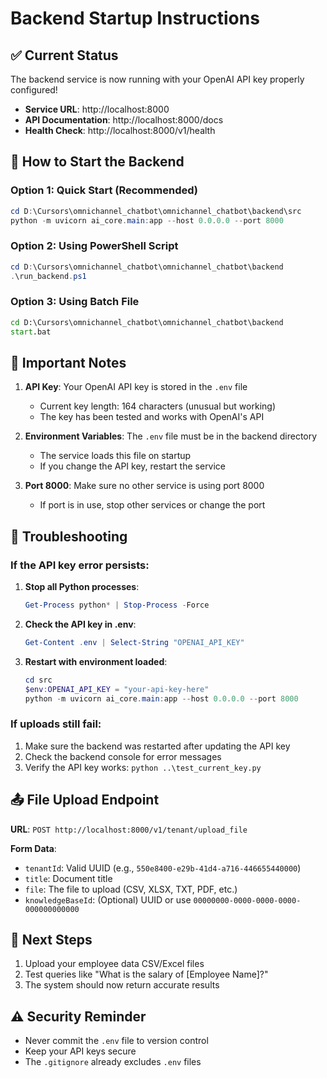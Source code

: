 # Backend Startup Instructions

## ✅ Current Status
The backend service is now running with your OpenAI API key properly configured!

- **Service URL**: http://localhost:8000
- **API Documentation**: http://localhost:8000/docs
- **Health Check**: http://localhost:8000/v1/health

## 🚀 How to Start the Backend

### Option 1: Quick Start (Recommended)
```powershell
cd D:\Cursors\omnichannel_chatbot\omnichannel_chatbot\backend\src
python -m uvicorn ai_core.main:app --host 0.0.0.0 --port 8000
```

### Option 2: Using PowerShell Script
```powershell
cd D:\Cursors\omnichannel_chatbot\omnichannel_chatbot\backend
.\run_backend.ps1
```

### Option 3: Using Batch File
```cmd
cd D:\Cursors\omnichannel_chatbot\omnichannel_chatbot\backend
start.bat
```

## 📝 Important Notes

1. **API Key**: Your OpenAI API key is stored in the `.env` file
   - Current key length: 164 characters (unusual but working)
   - The key has been tested and works with OpenAI's API

2. **Environment Variables**: The `.env` file must be in the backend directory
   - The service loads this file on startup
   - If you change the API key, restart the service

3. **Port 8000**: Make sure no other service is using port 8000
   - If port is in use, stop other services or change the port

## 🔧 Troubleshooting

### If the API key error persists:
1. **Stop all Python processes**:
   ```powershell
   Get-Process python* | Stop-Process -Force
   ```

2. **Check the API key in .env**:
   ```powershell
   Get-Content .env | Select-String "OPENAI_API_KEY"
   ```

3. **Restart with environment loaded**:
   ```powershell
   cd src
   $env:OPENAI_API_KEY = "your-api-key-here"
   python -m uvicorn ai_core.main:app --host 0.0.0.0 --port 8000
   ```

### If uploads still fail:
1. Make sure the backend was restarted after updating the API key
2. Check the backend console for error messages
3. Verify the API key works: `python ..\test_current_key.py`

## 📤 File Upload Endpoint

**URL**: `POST http://localhost:8000/v1/tenant/upload_file`

**Form Data**:
- `tenantId`: Valid UUID (e.g., `550e8400-e29b-41d4-a716-446655440000`)
- `title`: Document title
- `file`: The file to upload (CSV, XLSX, TXT, PDF, etc.)
- `knowledgeBaseId`: (Optional) UUID or use `00000000-0000-0000-0000-000000000000`

## 🎯 Next Steps

1. Upload your employee data CSV/Excel files
2. Test queries like "What is the salary of [Employee Name]?"
3. The system should now return accurate results

## ⚠️ Security Reminder

- Never commit the `.env` file to version control
- Keep your API keys secure
- The `.gitignore` already excludes `.env` files